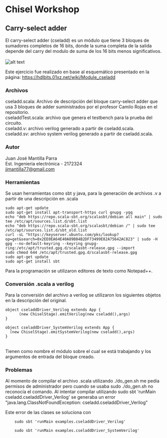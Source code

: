 Chisel Workshop
=======================



## Carry-select adder

El carry-select adder (cseladd) es un módulo que tiene 3 bloques de sumadores completos de 16 bits, donde la suma completa de la salida depende del carry del modulo de suma de los 16 bits menos significativos.
<br/><br/>
![alt text](https://hdlbits.01xz.net/mw/images/3/3e/Module_cseladd.png)

Este ejercicio fue realizado en base al esquemático presentado en la página: https://hdlbits.01xz.net/wiki/Module_cseladd

### Archivos 

cseladd.scala: Archivo de descripción del bloque carry-select adder que usa 3 bloques de adder suministrados por el profesor Camilo Rojas en el repositorio.
<br/>
cseladdTest.scala: archivo que genera el testbench para la prueba del circuito.
<br/>
cseladd.v: archivo verilog generado a partir de cseladd.scala.
<br/>
cseladd.sv: archivo system verilog generado a partir de cseladd.scala.

### Autor
Juan José Mantilla Parra
<br/>
Est. Ingenieria electrónica - 2172324
<br/>
jjmantilla77@gmail.com

### Herramientas

Se usan herramientas como sbt y java, para la generación de archivos .v a partir de una descripción en .scala
```
sudo apt-get update
sudo apt-get install apt-transport-https curl gnupg -yqq
echo "deb https://repo.scala-sbt.org/scalasbt/debian all main" | sudo tee /etc/apt/sources.list.d/sbt.list
echo "deb https://repo.scala-sbt.org/scalasbt/debian /" | sudo tee /etc/apt/sources.list.d/sbt_old.list
curl -sL "https://keyserver.ubuntu.com/pks/lookup?op=get&search=0x2EE0EA64E40A89B84B2DF73499E82A75642AC823" | sudo -H gpg --no-default-keyring --keyring gnupg-ring:/etc/apt/trusted.gpg.d/scalasbt-release.gpg --import
sudo chmod 644 /etc/apt/trusted.gpg.d/scalasbt-release.gpg
sudo apt-get update
sudo apt-get install sbt
```

Para la programación se utilizaron editores de texto como Notepad++.


### Conversión .scala a verilog 

Para la conversión del archivo a verilog se utilizaron los siguientes objetos en la descripción del original.

```
object cseladdDriver_Verilog extends App {
	  (new ChiselStage).emitVerilog(new cseladd(),args)
}

object cseladdDriver_SystemVerilog extends App {
  (new ChiselStage).emitSystemVerilog(new cseladd(),args)
}
```
<br/>
Tienen como nombre el módulo sobre el cual se está trabajando y los argumentos de entrada del bloque creado.

### Problemas

Al momento de compilar el archivo .scala utilizando ./do_gen.sh me pedía permisos de administrador pero cuando se usaba sudo ./do_gen.sh no reconocía el comando. 
Al intentar compilar utilizando sudo sbt 'runMain cseladd.cseladdDriver_Verilog' se generaba un error "java.lang.ClassNotFoundException: cseladd.cseladdDriver_Verilog"

Este error de las clases se soluciona con 

```
	sudo sbt 'runMain examples.cseladdDriver_Verilog'

	sudo sbt 'runMain examples.cseladdDriver_SystemVerilog'

```
